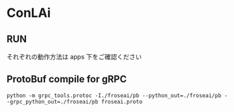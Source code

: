 # ConLAi

## RUN
それぞれの動作方法は apps 下をご確認ください   

## ProtoBuf compile for gRPC
```shell
python -m grpc_tools.protoc -I./froseai/pb --python_out=./froseai/pb --grpc_python_out=./froseai/pb froseai.proto
```
